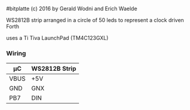 #bitplatte
(c) 2016 by Gerald Wodni and Erich Waelde

WS2812B strip arranged in a circle of 50 leds to represent a clock driven Forth

uses a Ti Tiva LaunchPad (TM4C123GXL)

### Wiring
|  µC  | WS2812B Strip |
|------|---------------|
| VBUS | +5V           |
| GND  | GNX           |
| PB7  | DIN           |
